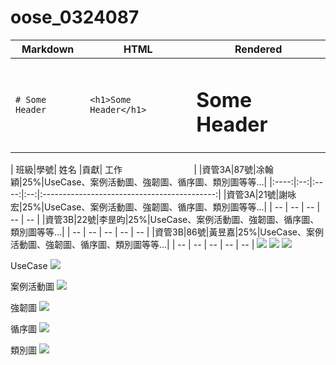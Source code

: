 # oose_0324087

| Markdown | HTML | Rendered |
| -- | -- | -- |
| `# Some Header` | `<h1>Some Header</h1>` | <h1>Some Header</h1> |

|  班級|學號| 姓名 |貢獻| 工作                                         |
|資管3A|87號|凃翰穎|25%|UseCase、案例活動圖、強韌圖、循序圖、類別圖等等...|
|:----:|:--:|:----:|:--:|:-------------------------------------------:|
|資管3A|21號|謝咏宏|25%|UseCase、案例活動圖、強韌圖、循序圖、類別圖等等...|
| -- | -- | -- | -- | -- |
|資管3B|22號|李昰昀|25%|UseCase、案例活動圖、強韌圖、循序圖、類別圖等等...|
| -- | -- | -- | -- | -- |
|資管3B|86號|黃昱嘉|25%|UseCase、案例活動圖、強韌圖、循序圖、類別圖等等...|
| -- | -- | -- | -- | -- |
![](14858743_1589407141085041_336651455_o.jpg)
![](14812969_1589407174418371_1015462410_o.jpg)
![](14813367_1589407151085040_693609691_o.jpg)

UseCase
![](use-case.jpg)

案例活動圖
![](案例活動圖.jpg)

強韌圖
![](強韌圖.jpg)

循序圖
![](循序圖.jpg)

類別圖
![](類別圖.jpg)

